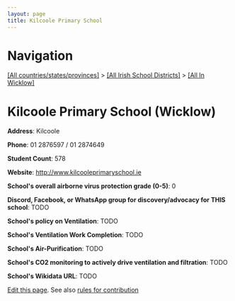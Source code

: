 ```yaml
---
layout: page
title: Kilcoole Primary School
---
```

# Navigation

[[All countries/states/provinces]](../../..) > [[All Irish School Districts]](../..) > [[All In Wicklow]](..)

# Kilcoole Primary School (Wicklow)

**Address**: Kilcoole

**Phone**: 01 2876597 / 01 2874649

**Student Count**: 578

**Website**: <http://www.kilcooleprimaryschool.ie>

**School's overall airborne virus protection grade (0-5)**: 0

**Discord, Facebook, or WhatsApp group for discovery/advocacy for THIS school**: TODO

**School's policy on Ventilation**: TODO

**School's Ventilation Work Completion**: TODO

**School's Air-Purification**: TODO

**School's CO2 monitoring to actively drive ventilation and filtration**: TODO

**School's Wikidata URL**: TODO


[Edit this page](https://github.com/ventilate-schools/Ireland/edit/main/./Wicklow/Kilcoole_Primary_School.md). See also [rules for contribution](../../../contribution-rules/)